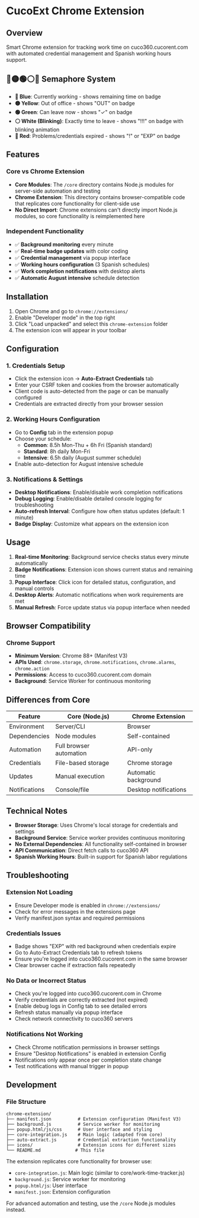 # CucoExt Chrome Extension

## Overview
Smart Chrome extension for tracking work time on cuco360.cucorent.com with automated credential management and Spanish working hours support.

## 🔵🟡🟢⚪🔴 Semaphore System
- **🔵 Blue**: Currently working - shows remaining time on badge
- **🟡 Yellow**: Out of office - shows "OUT" on badge  
- **🟢 Green**: Can leave now - shows "✓" on badge
- **⚪ White (Blinking)**: Exactly time to leave - shows "!!!" on badge with blinking animation
- **🔴 Red**: Problems/credentials expired - shows "!" or "EXP" on badge

## Features

### Core vs Chrome Extension
- **Core Modules**: The `/core` directory contains Node.js modules for server-side automation and testing
- **Chrome Extension**: This directory contains browser-compatible code that replicates core functionality for client-side use
- **No Direct Import**: Chrome extensions can't directly import Node.js modules, so core functionality is reimplemented here

### Independent Functionality
- ✅ **Background monitoring** every minute
- ✅ **Real-time badge updates** with color coding
- ✅ **Credential management** via popup interface
- ✅ **Working hours configuration** (3 Spanish schedules)
- ✅ **Work completion notifications** with desktop alerts
- ✅ **Automatic August intensive** schedule detection

## Installation

1. Open Chrome and go to `chrome://extensions/`
2. Enable "Developer mode" in the top right
3. Click "Load unpacked" and select this `chrome-extension` folder
4. The extension icon will appear in your toolbar

## Configuration

### 1. Credentials Setup
- Click the extension icon → **Auto-Extract Credentials** tab
- Enter your CSRF token and cookies from the browser automatically
- Client code is auto-detected from the page or can be manually configured
- Credentials are extracted directly from your browser session

### 2. Working Hours Configuration
- Go to **Config** tab in the extension popup
- Choose your schedule:
  - **Common**: 8.5h Mon-Thu + 6h Fri (Spanish standard)
  - **Standard**: 8h daily Mon-Fri
  - **Intensive**: 6.5h daily (August summer schedule)
- Enable auto-detection for August intensive schedule

### 3. Notifications & Settings
- **Desktop Notifications**: Enable/disable work completion notifications
- **Debug Logging**: Enable/disable detailed console logging for troubleshooting
- **Auto-refresh Interval**: Configure how often status updates (default: 1 minute)
- **Badge Display**: Customize what appears on the extension icon

## Usage

1. **Real-time Monitoring**: Background service checks status every minute automatically
2. **Badge Notifications**: Extension icon shows current status and remaining time
3. **Popup Interface**: Click icon for detailed status, configuration, and manual controls
4. **Desktop Alerts**: Automatic notifications when work requirements are met
5. **Manual Refresh**: Force update status via popup interface when needed

## Browser Compatibility

### Chrome Support
- **Minimum Version**: Chrome 88+ (Manifest V3)
- **APIs Used**: `chrome.storage`, `chrome.notifications`, `chrome.alarms`, `chrome.action`
- **Permissions**: Access to cuco360.cucorent.com domain
- **Background**: Service Worker for continuous monitoring

## Differences from Core

| Feature | Core (Node.js) | Chrome Extension |
|---------|----------------|------------------|
| Environment | Server/CLI | Browser |
| Dependencies | Node modules | Self-contained |
| Automation | Full browser automation | API-only |
| Credentials | File-based storage | Chrome storage |
| Updates | Manual execution | Automatic background |
| Notifications | Console/file | Desktop notifications |

## Technical Notes

- **Browser Storage**: Uses Chrome's local storage for credentials and settings
- **Background Service**: Service worker provides continuous monitoring
- **No External Dependencies**: All functionality self-contained in browser
- **API Communication**: Direct fetch calls to cuco360 API
- **Spanish Working Hours**: Built-in support for Spanish labor regulations

## Troubleshooting

### Extension Not Loading
- Ensure Developer mode is enabled in `chrome://extensions/`
- Check for error messages in the extensions page
- Verify manifest.json syntax and required permissions

### Credentials Issues
- Badge shows "EXP" with red background when credentials expire
- Go to Auto-Extract Credentials tab to refresh tokens
- Ensure you're logged into cuco360.cucorent.com in the same browser
- Clear browser cache if extraction fails repeatedly

### No Data or Incorrect Status
- Check you're logged into cuco360.cucorent.com in Chrome
- Verify credentials are correctly extracted (not expired)
- Enable debug logs in Config tab to see detailed errors
- Refresh status manually via popup interface
- Check network connectivity to cuco360 servers

### Notifications Not Working
- Check Chrome notification permissions in browser settings
- Ensure "Desktop Notifications" is enabled in extension Config
- Notifications only appear once per completion state change
- Test notifications with manual trigger in popup

## Development

### File Structure
```
chrome-extension/
├── manifest.json          # Extension configuration (Manifest V3)
├── background.js          # Service worker for monitoring
├── popup.html/js/css      # User interface and styling
├── core-integration.js    # Main logic (adapted from core)
├── auto-extract.js        # Credential extraction functionality
├── icons/                 # Extension icons for different sizes
└── README.md             # This file
```

The extension replicates core functionality for browser use:
- `core-integration.js`: Main logic (similar to core/work-time-tracker.js)
- `background.js`: Service worker for monitoring
- `popup.html/js`: User interface
- `manifest.json`: Extension configuration

For advanced automation and testing, use the `/core` Node.js modules instead.
